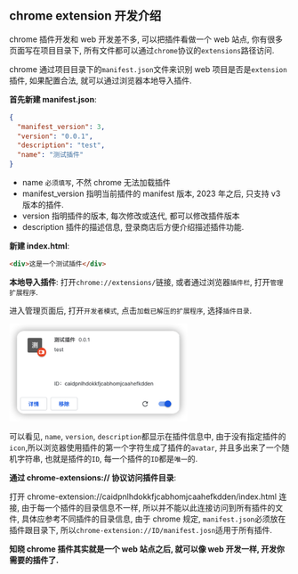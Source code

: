 ## chrome extension 开发介绍

chrome 插件开发和 web 开发差不多, 可以把插件看做一个 web 站点, 你有很多页面写在项目目录下, 所有文件都可以通过`chrome`协议的`extensions`路径访问.

chrome 通过项目目录下的`manifest.json`文件来识别 web 项目是否是`extension`插件, 如果配置合法, 就可以通过浏览器本地导入插件.

**首先新建 manifest.json**:

```json
{
  "manifest_version": 3,
  "version": "0.0.1",
  "description": "test",
  "name": "测试插件"
}
```

- name
  `必须填写`, 不然 chrome 无法加载插件
- manifest_version
  指明当前插件的 manifest 版本, 2023 年之后, 只支持 v3 版本的插件.
- version
  指明插件的版本, 每次修改或迭代, 都可以修改插件版本
- description
  插件的描述信息, 登录商店后方便介绍描述插件功能.

**新建 index.html**:

```html
<div>这是一个测试插件</div>
```

**本地导入插件**:
打开`chrome://extensions/`链接, 或者通过浏览器`插件栏`, 打开`管理扩展程序`.

进入管理页面后, 打开`开发者模式`, 点击`加载已解压的扩展程序`, 选择`插件目录`.

<img src="../_img/test-extension-info.png" width="320px" />

可以看见, `name`, `version`, `description`都显示在插件信息中, 由于没有指定插件的`icon`,所以浏览器使用插件的第一个字符生成了插件的`avatar`, 并且多出来了一个随机字符串, 也就是插件的`ID`, 每一个插件的`ID`都是`唯一`的.

**通过 chrome-extensions:// 协议访问插件目录**:

打开 chrome-extension://caidpnlhdokkfjcabhomjcaahefkdden/index.html 连接, 由于每一个插件的目录信息不一样, 所以并不能以此连接访问到所有插件的文件, 具体应参考不同插件的目录信息, 由于 chrome 规定, `manifest.json`必须放在插件跟目录下, 所以`chrome-extension://ID/manifest.josn`适用于所有插件.

**知晓 chrome 插件其实就是一个 web 站点之后, 就可以像 web 开发一样, 开发你需要的插件了.**
